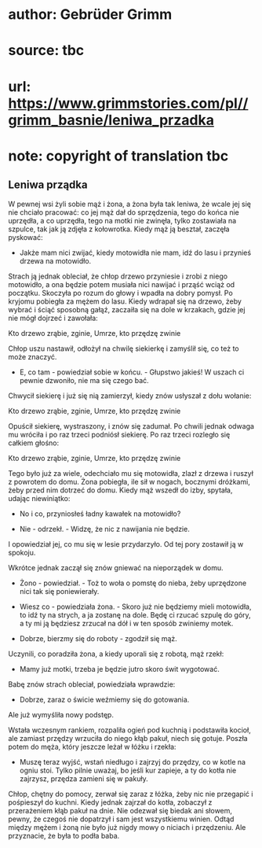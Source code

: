# author: Gebrüder Grimm
# source: tbc
# url: https://www.grimmstories.com/pl//grimm_basnie/leniwa_przadka
# note: copyright of translation tbc

## Leniwa prządka 

W pewnej wsi żyli sobie mąż i żona, a żona była tak leniwa, że wcale jej
się nie chciało pracować: co jej mąż dał do sprzędzenia, tego do końca
nie uprzędła, a co uprzędła, tego na motki nie zwinęła, tylko zostawiała
na szpulce, tak jak ją zdjęła z kołowrotka. Kiedy mąż ją beształ,
zaczęła pyskować:

- Jakże mam nici zwijać, kiedy motowidła nie mam, idź do lasu i
przynieś drzewa na motowidło.

Strach ją jednak obleciał, że chłop drzewo przyniesie i zrobi z niego
motowidło, a ona będzie potem musiała nici nawijać i prząść wciąż od
początku. Skoczyła po rozum do głowy i wpadła na dobry pomysł. Po
kryjomu pobiegła za mężem do lasu. Kiedy wdrapał się na drzewo, żeby
wybrać i ściąć sposobną gałąź, zaczaiła się na dole w krzakach, gdzie
jej nie mógł dojrzeć i zawołała:

Kto drzewo zrąbie, zginie,
Umrze, kto przędzę zwinie

Chłop uszu nastawił, odłożył na chwilę siekierkę i zamyślił się, co też
to może znaczyć.

- E, co tam - powiedział sobie w końcu. - Głupstwo jakieś! W uszach ci
pewnie dzwoniło, nie ma się czego bać.

Chwycił siekierę i już się nią zamierzył, kiedy znów usłyszał z dołu
wołanie:

Kto drzewo zrąbie, zginie,
Umrze, kto przędzę zwinie

Opuścił siekierę, wystraszony, i znów się zadumał. Po chwili jednak
odwaga mu wróciła i po raz trzeci podniósł siekierę. Po raz trzeci
rozległo się całkiem głośno:

Kto drzewo zrąbie, zginie,
Umrze, kto przędzę zwinie

Tego było już za wiele, odechciało mu się motowidła, zlazł z drzewa i
ruszył z powrotem do domu. Żona pobiegła, ile sił w nogach, bocznymi
dróżkami, żeby przed nim dotrzeć do domu. Kiedy mąż wszedł do izby,
spytała, udając niewiniątko:

- No i co, przyniosłeś ładny kawałek na motowidło?

- Nie - odrzekł. - Widzę, że nic z nawijania nie będzie.

I opowiedział jej, co mu się w lesie przydarzyło. Od tej pory zostawił
ją w spokoju.

Wkrótce jednak zaczął się znów gniewać na nieporządek w domu.

- Żono - powiedział. - Toż to woła o pomstę do nieba, żeby uprzędzone
nici tak się poniewierały.

- Wiesz co - powiedziała żona. - Skoro już nie będziemy mieli
motowidła, to idź ty na strych, a ja zostanę na dole. Będę ci rzucać
szpulę do góry, a ty mi ją będziesz zrzucał na dół i w ten sposób
zwiniemy motek.

- Dobrze, bierzmy się do roboty - zgodził się mąż.

Uczynili, co poradziła żona, a kiedy uporali się z robotą, mąż rzekł:

- Mamy już motki, trzeba je będzie jutro skoro świt wygotować.

Babę znów strach obleciał, powiedziała wprawdzie:

- Dobrze, zaraz o świcie weźmiemy się do gotowania.

Ale już wymyśliła nowy podstęp.

Wstała wczesnym rankiem, rozpaliła ogień pod kuchnią i podstawiła
kocioł, ale zamiast przędzy wrzuciła do niego kłąb pakuł, niech się
gotuje. Poszła potem do męża, który jeszcze leżał w łóżku i rzekła:

- Muszę teraz wyjść, wstań niedługo i zajrzyj do przędzy, co w kotle na
ogniu stoi. Tylko pilnie uważaj, bo jeśli kur zapieje, a ty do kotła nie
zajrzysz, przędza zamieni się w pakuły.

Chłop, chętny do pomocy, zerwał się zaraz z łóżka, żeby nic nie
przegapić i pośpieszył do kuchni. Kiedy jednak zajrzał do kotła,
zobaczył z przerażeniem kłąb pakuł na dnie. Nie odezwał się biedak ani
słowem, pewny, że czegoś nie dopatrzył i sam jest wszystkiemu winien.
Odtąd między mężem i żoną nie było już nigdy mowy o niciach i
przędzeniu. Ale przyznacie, że była to podła baba.
